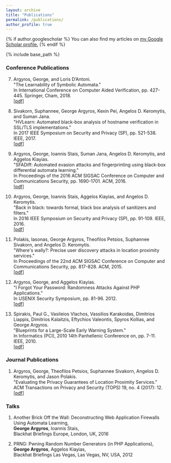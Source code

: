 ```yaml
---
layout: archive
title: "Publications"
permalink: /publications/
author_profile: true
---
```


{% if author.googlescholar %}
  You can also find my articles on <u><a href="{{author.googlescholar}}">my Google Scholar profile</a>.</u>
{% endif %}

{% include base_path %}

### Conference Publications

7. Argyros, George, and Loris D’Antoni.  
"The Learnability of Symbolic Automata."  
In International Conference on Computer Aided Verification, pp. 427-445. Springer, Cham, 2018.  
[\[pdf\]](/files/cav18.pdf)

6. Sivakorn, Suphannee, George Argyros, Kexin Pei, Angelos D. Keromytis, and Suman Jana.  
"HVLearn: Automated black-box analysis of hostname verification in SSL/TLS implementations."  
In 2017 IEEE Symposium on Security and Privacy (SP), pp. 521-538. IEEE, 2017.  
[\[pdf\]](/files/snp17.pdf)

5. Argyros, George, Ioannis Stais, Suman Jana, Angelos D. Keromytis, and Aggelos Kiayias.  
"SFADiff: Automated evasion attacks and fingerprinting using black-box differential automata learning."  
In Proceedings of the 2016 ACM SIGSAC Conference on Computer and Communications Security, pp. 1690-1701. ACM, 2016.  
[\[pdf\]](/files/ccs16.pdf)

4. Argyros, George, Ioannis Stais, Aggelos Kiayias, and Angelos D. Keromytis.  
"Back in black: towards formal, black box analysis of sanitizers and filters."  
In 2016 IEEE Symposium on Security and Privacy (SP), pp. 91-109. IEEE, 2016.  
[\[pdf\]](/files/snp16.pdf)

3. Polakis, Iasonas, George Argyros, Theofilos Petsios, Suphannee Sivakorn, and Angelos D. Keromytis.  
"Where's wally?: Precise user discovery attacks in location proximity services."  
In Proceedings of the 22nd ACM SIGSAC Conference on Computer and Communications Security, pp. 817-828. ACM, 2015.  
[\[pdf\]](/files/ccs15.pdf)

2. Argyros, George, and Aggelos Kiayias.  
"I Forgot Your Password: Randomness Attacks Against PHP Applications."  
In USENIX Security Symposium, pp. 81-96. 2012.  
[\[pdf\]](/files/usenix12.pdf)

1. Spirakis, Paul G., Vasileios Vlachos, Vassilios Karakoidas, Dimitrios Liappis, Dimitrios Kalaitzis, Eftychios Valeontis, Spyros Kollias, and George Argyros.  
"Blueprints for a Large-Scale Early Warning System."  
In Informatics (PCI), 2010 14th Panhellenic Conference on, pp. 7-11. IEEE, 2010.  
[\[pdf\]](/files/pci10.pdf)




### Journal Publications

1. Argyros, George, Theofilos Petsios, Suphannee Sivakorn, Angelos D. Keromytis, and Jason Polakis.  
"Evaluating the Privacy Guarantees of Location Proximity Services."  
ACM Transactions on Privacy and Security (TOPS) 19, no. 4 (2017): 12.  
[\[pdf\]](/files/tops2017.pdf)

### Talks

1. Another Brick Off the Wall: Deconstructing Web Application Firewalls Using Automata Learning,  
**George Argyros**, Ioannis Stais,  
Blackhat Briefings Europe, London, UK, 2016

2. PRNG: Pwning Random Number Generators (in PHP Applications),  
**George Argyros**, Aggelos Kiayias,  
Blackhat Briefings Las Vegas, Las Vegas, NV, USA, 2012
